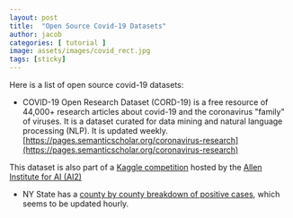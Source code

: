 ```yaml
---
layout: post
title:  "Open Source Covid-19 Datasets"
author: jacob
categories: [ tutorial ]
image: assets/images/covid_rect.jpg
tags: [sticky]
---
```

Here is a list of open source covid-19 datasets:


* COVID-19 Open Research Dataset (CORD-19) is a free resource of 44,000+ research articles about covid-19 and the coronavirus "family" of viruses. It is a dataset curated for data mining and natural language processing (NLP). It is updated weekly.[https://pages.semanticscholar.org/coronavirus-research](https://pages.semanticscholar.org/coronavirus-research)

This dataset is also part of a [Kaggle competition](https://www.kaggle.com/allen-institute-for-ai/CORD-19-research-challenge) hosted by the [Allen Institute for AI (AI2)](https://duckduckgo.com/?q=Allen+Institute+For+AI&t=osx)

* NY State has a [county by county breakdown of positive cases](https://coronavirus.health.ny.gov/county-county-breakdown-positive-cases), which seems to be updated hourly.
